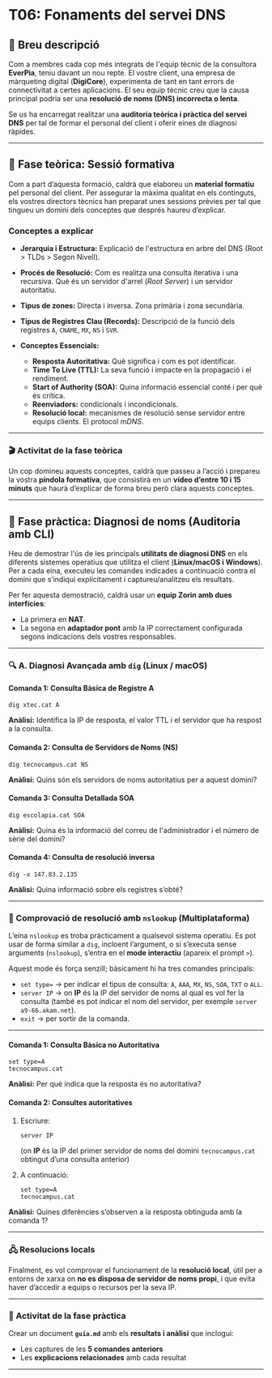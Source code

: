 # T06: Fonaments del servei DNS

## 🧩 Breu descripció

Com a membres cada cop més integrats de l'equip tècnic de la consultora **EverPia**, teniu davant un nou repte.
El vostre client, una empresa de màrqueting digital (**DigiCore**), experimenta de tant en tant errors de connectivitat a certes aplicacions.
El seu equip tècnic creu que la causa principal podria ser una **resolució de noms (DNS) incorrecta o lenta**.

Se us ha encarregat realitzar una **auditoria teòrica i pràctica del servei DNS** per tal de formar el personal del client i oferir eines de diagnosi ràpides.

---

## 🧠 Fase teòrica: Sessió formativa

Com a part d’aquesta formació, caldrà que elaboreu un **material formatiu** pel personal del client.
Per assegurar la màxima qualitat en els continguts, els vostres directors tècnics han preparat unes sessions prèvies per tal que tingueu un domini dels conceptes que després haureu d’explicar.

### Conceptes a explicar

* **Jerarquia i Estructura:**
  Explicació de l'estructura en arbre del DNS (Root > TLDs > Segon Nivell).

* **Procés de Resolució:**
  Com es realitza una consulta iterativa i una recursiva.
  Què és un servidor d'arrel (*Root Server*) i un servidor autoritatiu.

* **Tipus de zones:**
  Directa i inversa.
  Zona primària i zona secundària.

* **Tipus de Registres Clau (Records):**
  Descripció de la funció dels registres `A`, `CNAME`, `MX`, `NS` i `SVR`.

* **Conceptes Essencials:**

  * **Resposta Autoritativa:** Què significa i com es pot identificar.
  * **Time To Live (TTL):** La seva funció i impacte en la propagació i el rendiment.
  * **Start of Authority (SOA):** Quina informació essencial conté i per què és crítica.
  * **Reenviadors:** condicionals i incondicionals.
  * **Resolució local:** mecanismes de resolució sense servidor entre equips clients. El protocol *mDNS*.

---

### 🎬 Activitat de la fase teòrica

Un cop domineu aquests conceptes, caldrà que passeu a l’acció i prepareu la vostra **píndola formativa**, que consistirà en un **vídeo d’entre 10 i 15 minuts** que haurà d’explicar de forma breu però clara aquests conceptes.

---

## 🧰 Fase pràctica: Diagnosi de noms (Auditoria amb CLI)

Heu de demostrar l'ús de les principals **utilitats de diagnosi DNS** en els diferents sistemes operatius que utilitza el client (**Linux/macOS i Windows**).
Per a cada eina, executeu les comandes indicades a continuació contra el domini que s’indiqui explícitament i captureu/analitzeu els resultats.

Per fer aquesta demostració, caldrà usar un **equip Zorin amb dues interfícies**:

* La primera en **NAT**.
* La segona en **adaptador pont** amb la IP correctament configurada segons indicacions dels vostres responsables.

---

### 🔍 A. Diagnosi Avançada amb `dig` (Linux / macOS)

#### Comanda 1: Consulta Bàsica de Registre A

```
dig xtec.cat A
```

**Anàlisi:**
Identifica la IP de resposta, el valor TTL i el servidor que ha respost a la consulta.

#### Comanda 2: Consulta de Servidors de Noms (NS)

```
dig tecnocampus.cat NS
```

**Anàlisi:**
Quins són els servidors de noms autoritatius per a aquest domini?

#### Comanda 3: Consulta Detallada SOA

```
dig escolapia.cat SOA
```

**Anàlisi:**
Quina és la informació del correu de l'administrador i el número de sèrie del domini?

#### Comanda 4: Consulta de resolució inversa

```
dig -x 147.83.2.135
```

**Anàlisi:**
Quina informació sobre els registres s’obté?

---

### 🧭 Comprovació de resolució amb `nslookup` (Multiplataforma)

L’eina `nslookup` es troba pràcticament a qualsevol sistema operatiu.
Es pot usar de forma similar a `dig`, incloent l’argument, o si s’executa sense arguments (`nslookup`), s’entra en el **mode interactiu** (apareix el prompt `>`).

Aquest mode és força senzill; bàsicament hi ha tres comandes principals:

* `set type=` → per indicar el tipus de consulta: `A`, `AAA`, `MX`, `NS`, `SOA`, `TXT` o `ALL`.
* `server IP` → on **IP** és la IP del servidor de noms al qual es vol fer la consulta (també es pot indicar el nom del servidor, per exemple `server a9-66.akam.net`).
* `exit` → per sortir de la comanda.

---

#### Comanda 1: Consulta Bàsica no Autoritativa

```
set type=A
tecnocampus.cat
```

**Anàlisi:**
Per què indica que la resposta és no autoritativa?

#### Comanda 2: Consultes autoritatives

1. Escriure:

   ```
   server IP
   ```

   (on **IP** és la IP del primer servidor de noms del domini `tecnocampus.cat` obtingut d’una consulta anterior)
2. A continuació:

   ```
   set type=A
   tecnocampus.cat
   ```

**Anàlisi:**
Quines diferències s’observen a la resposta obtinguda amb la comanda 1?

---

### 🖧 Resolucions locals

Finalment, es vol comprovar el funcionament de la **resolució local**, útil per a entorns de xarxa on **no es disposa de servidor de noms propi**, i que evita haver d’accedir a equips o recursos per la seva IP.

---

### 📝 Activitat de la fase pràctica

Crear un document **`guia.md`** amb els **resultats i anàlisi** que inclogui:

* Les captures de les **5 comandes anteriors**
* Les **explicacions relacionades** amb cada resultat

---


